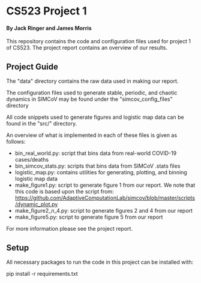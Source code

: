 # CS523 Project 1

#### By Jack Ringer and James Morris

This repository contains the code and configuration files used for project 1 of
CS523. The project report contains an overview of our results.

## Project Guide
The "data\" directory contains the raw data used in making our report.

The configuration files used to generate stable, periodic, and chaotic dynamics
in SIMCoV may be found under the "simcov_config_files\" directory

All code snippets used to generate figures and logistic map data can be found
in the "src/" directory.

An overview of what is implemented in each of these files is given as follows:

* bin_real_world.py: script that bins data from real-world COVID-19 cases/deaths
* bin_simcov_stats.py: scripts that bins data from SIMCoV .stats files
* logistic_map.py: contains utilities for generating, plotting, and binning
  logistic map data
* make_figure1.py: script to generate figure 1 from our report. We note that
  this
  code is based upon the script
  from: https://github.com/AdaptiveComputationLab/simcov/blob/master/scripts/dynamic_plot.py
* make_figure2_n_4.py: script to generate figures 2 and 4 from our report
* make_figure5.py: script to generate figure 5 from our report

For more information please see the project report.

## Setup

All necessary packages to run the code in this project can be installed with:

pip install -r requirements.txt

